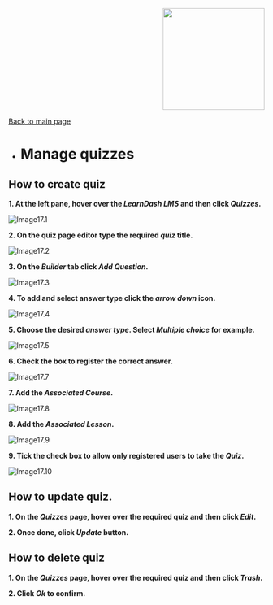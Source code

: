 <p align="right">
	<img src="https://github.com/samremonte/b1m/blob/main/img/horizontal-logo-sm.png?raw=true" width="200">
</p>

[Back to main page](https://github.com/samremonte/b1m/blob/main/documentation.md)

- # Manage quizzes

<h2>How to create quiz</h2>

**1. At the left pane, hover over the _LearnDash LMS_ and then click _Quizzes_.**

![Image17.1](/img/17.1.PNG)

**2. On the quiz page editor type the required _quiz_ title.**

![Image17.2](/img/17.2.PNG)

**3. On the _Builder_ tab click _Add Question_.**

![Image17.3](/img/17.3.PNG)

**4. To add and select answer type click the _arrow down_ icon.**

![Image17.4](/img/17.4.PNG)

**5. Choose the desired _answer type_. Select _Multiple choice_ for example.**

![Image17.5](/img/17.5.PNG)

**6. Check the box to register the correct answer.**

![Image17.7](/img/17.7.PNG)

**7. Add the _Associated Course_.**

![Image17.8](/img/17.8.PNG)

**8. Add the _Associated Lesson_.**

![Image17.9](/img/17.9.PNG)

**9. Tick the check box to allow only registered users to take the _Quiz_.**

![Image17.10](/img/17.10.PNG)

<h2>How to update quiz.</h2>

**1. On the _Quizzes_ page, hover over the required quiz and then click _Edit_.**

**2. Once done, click _Update_ button.**

<h2>How to delete quiz</h2>

**1. On the _Quizzes_ page, hover over the required quiz and then click _Trash_.**

**2. Click _Ok_ to confirm.**
